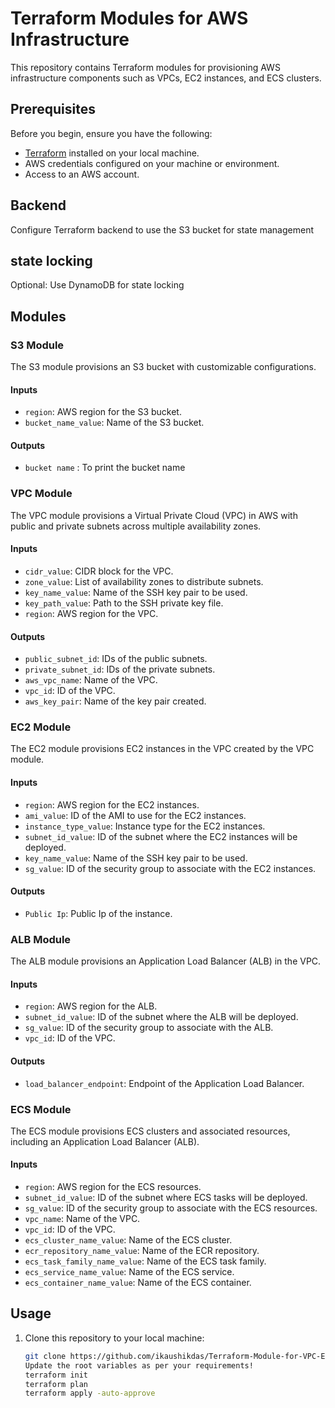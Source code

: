 # Terraform Modules for AWS Infrastructure

This repository contains Terraform modules for provisioning AWS infrastructure components such as VPCs, EC2 instances, and ECS clusters.

## Prerequisites

Before you begin, ensure you have the following:

- [Terraform](https://www.terraform.io/downloads.html) installed on your local machine.
- AWS credentials configured on your machine or environment.
- Access to an AWS account.

## Backend

Configure Terraform backend to use the S3 bucket for state management

## state locking

Optional: Use DynamoDB for state locking

## Modules

### S3 Module

The S3 module provisions an S3 bucket with customizable configurations.

#### Inputs

- `region`: AWS region for the S3 bucket.
- `bucket_name_value`: Name of the S3 bucket.

#### Outputs

- `bucket name` : To print the bucket name

### VPC Module

The VPC module provisions a Virtual Private Cloud (VPC) in AWS with public and private subnets across multiple availability zones.

#### Inputs

- `cidr_value`: CIDR block for the VPC.
- `zone_value`: List of availability zones to distribute subnets.
- `key_name_value`: Name of the SSH key pair to be used.
- `key_path_value`: Path to the SSH private key file.
- `region`: AWS region for the VPC.

#### Outputs

- `public_subnet_id`: IDs of the public subnets.
- `private_subnet_id`: IDs of the private subnets.
- `aws_vpc_name`: Name of the VPC.
- `vpc_id`: ID of the VPC.
- `aws_key_pair`: Name of the key pair created.

### EC2 Module

The EC2 module provisions EC2 instances in the VPC created by the VPC module.

#### Inputs

- `region`: AWS region for the EC2 instances.
- `ami_value`: ID of the AMI to use for the EC2 instances.
- `instance_type_value`: Instance type for the EC2 instances.
- `subnet_id_value`: ID of the subnet where the EC2 instances will be deployed.
- `key_name_value`: Name of the SSH key pair to be used.
- `sg_value`: ID of the security group to associate with the EC2 instances.

#### Outputs
- `Public Ip`: Public Ip of the instance.

### ALB Module

The ALB module provisions an Application Load Balancer (ALB) in the VPC.

#### Inputs

- `region`: AWS region for the ALB.
- `subnet_id_value`: ID of the subnet where the ALB will be deployed.
- `sg_value`: ID of the security group to associate with the ALB.
- `vpc_id`: ID of the VPC.

#### Outputs
- `load_balancer_endpoint`: Endpoint of the Application Load Balancer.

### ECS Module

The ECS module provisions ECS clusters and associated resources, including an Application Load Balancer (ALB).

#### Inputs

- `region`: AWS region for the ECS resources.
- `subnet_id_value`: ID of the subnet where ECS tasks will be deployed.
- `sg_value`: ID of the security group to associate with the ECS resources.
- `vpc_name`: Name of the VPC.
- `vpc_id`: ID of the VPC.
- `ecs_cluster_name_value`: Name of the ECS cluster.
- `ecr_repository_name_value`: Name of the ECR repository.
- `ecs_task_family_name_value`: Name of the ECS task family.
- `ecs_service_name_value`: Name of the ECS service.
- `ecs_container_name_value`: Name of the ECS container.


## Usage

1. Clone this repository to your local machine:

   ```bash
   git clone https://github.com/ikaushikdas/Terraform-Module-for-VPC-EC2-and-ECS-with-ALB.git
   Update the root variables as per your requirements!
   terraform init
   terraform plan
   terraform apply -auto-approve
